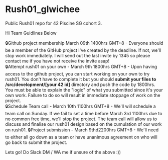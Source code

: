 # Rush01_glwichee
Public Rush01 repo for 42 Piscine SG cohort 3.

Hi Team Guidlines Below 

:lock:Github project membership March 09th 1400hrs GMT+8 - Everyone should be a member of the GitHub project I've created by the deadline. If not, we'll stop work immediately. I will send out the last invite by 1345 so please contact me if you have not receive the invite asap!   
:lock:Attempt rush01 on your own - March 9th 1800hrs GMT+8 - Upon having access to the github project, you can start working on your own to try rush01. You don't have to complete it but you should **submit your files to /src/development/[your 42 id]** directory and push the code by 1800hrs. You must be able to explain the "logic" of what you submitted since it's your own work. Failure to do so will result in immediate stoppage of work on the project.  
:lock:Schedule Team call - March 10th 1100hrs GMT+8 - We'll will schedule a team call on Sunday. If we fail to set a time before March 3rd 1100hrs due to no common free time, we'll stop the project. The team call will allow us to discuss and finalise our rush01 design based on the cumulation of our work on rush01. 
:lock:Project submission - March 9thd2200hrs GMT+8 - We'll need to either all go down as a team or have unanimous agreement on who will go back to submit the project.  

Lets go! Do Slack DM / WA me if unsure of the above :)) 